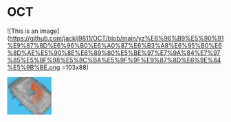 # OCT
![This is an image](https://github.com/jacklj9811/OCT/blob/main/yz%E6%96%B9%E5%90%91%E9%87%8D%E6%96%B0%E6%A0%87%E6%B3%A8%E6%95%B0%E6%8D%AE%E5%90%8E%E6%89%80%E5%BE%97%E7%9A%84%E7%97%85%E5%8F%98%E5%8C%BA%E5%9F%9F%E9%87%8D%E6%9E%84%E5%9B%BE.png =103x88)

<img src="https://github.com/jacklj9811/OCT/blob/main/yz%E6%96%B9%E5%90%91%E9%87%8D%E6%96%B0%E6%A0%87%E6%B3%A8%E6%95%B0%E6%8D%AE%E5%90%8E%E6%89%80%E5%BE%97%E7%9A%84%E7%97%85%E5%8F%98%E5%8C%BA%E5%9F%9F%E9%87%8D%E6%9E%84%E5%9B%BE.png" width="103" height="88" />
